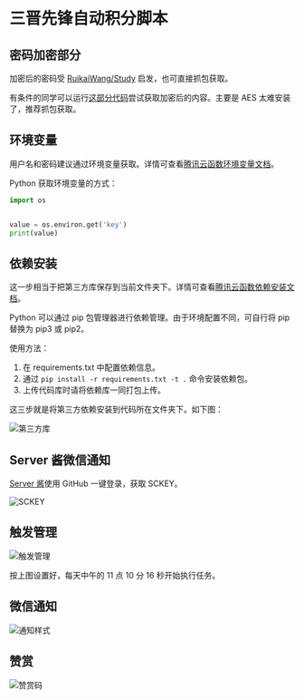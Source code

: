 # **三晋先锋**自动积分脚本

## 密码加密部分

加密后的密码受 [RuikaiWang/Study](https://github.com/RuikaiWang/Study) 启发，也可直接抓包获取。

有条件的同学可以运行[这部分代码](https://raw.githubusercontent.com/RuikaiWang/Study/master/PassWordEncode.py)尝试获取加密后的内容。主要是 AES 太难安装了，推荐抓包获取。

## 环境变量

用户名和密码建议通过环境变量获取。详情可查看[腾讯云函数环境变量文档](https://cloud.tencent.com/document/product/583/30228)。

Python 获取环境变量的方式：

```python
import os


value = os.environ.get('key')
print(value)
```

## 依赖安装

这一步相当于把第三方库保存到当前文件夹下。详情可查看[腾讯云函数依赖安装文档](https://cloud.tencent.com/document/product/583/39780)。

Python 可以通过 pip 包管理器进行依赖管理。由于环境配置不同，可自行将 pip 替换为 pip3 或 pip2。

使用方法：
1. 在 requirements.txt 中配置依赖信息。
2. 通过 `pip install -r requirements.txt -t .` 命令安装依赖包。
3. 上传代码库时请将依赖库一同打包上传。

这三步就是将第三方依赖安装到代码所在文件夹下。如下图：

![第三方库](https://i.loli.net/2020/12/28/92hpksd8n7Ie6F5.png)

## Server 酱微信通知

[Server 酱](http://sc.ftqq.com/3.version)使用 GitHub 一键登录，获取 SCKEY。

![SCKEY](https://i.loli.net/2020/12/28/XuO3eUF4yJ1Dt8P.jpg)

## 触发管理

![触发管理](https://i.loli.net/2020/12/28/nsdFNgaqDJX4uiI.jpg)

按上图设置好，每天中午的 11 点 10 分 16 秒开始执行任务。

## 微信通知

![通知样式](https://i.loli.net/2020/12/28/ldYM28zmhrgCvoT.jpg)

## 赞赏

![赞赏码](https://i.loli.net/2021/01/12/ykHU2RSXoCZFfxr.jpg)
